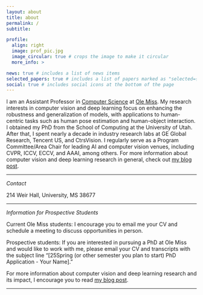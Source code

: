 ```yaml
---
layout: about
title: about
permalink: /
subtitle:

profile:
  align: right
  image: prof_pic.jpg
  image_circular: true # crops the image to make it circular
  more_info: >

news: true # includes a list of news items
selected_papers: true # includes a list of papers marked as "selected={true}"
social: true # includes social icons at the bottom of the page
---
```


I am an Assistant Professor in [Computer Science](https://cs.olemiss.edu/) at [Ole Miss](https://olemiss.edu/). My research interests in computer vision and deep learning focus on enhancing the robustness and generalization of models, with applications to human-centric tasks such as human pose estimation and human-object interaction. I obtained my PhD from the School of Computing at the University of Utah. After that, I spent nearly a decade in industry research labs at GE Global Research, Tencent US, and CtrsVision. I regularly serve as a Program Committee/Area Chair for leading AI and computer vision venues, including CVPR, ICCV, ECCV, and AAAI, among others. For more information about computer vision and deep learning research in general, check out [my blog post](/blog/2024/research-impact).

---

_Contact_

214 Weir Hall, University, MS 38677

---

_Information for Prospective Students_

Current Ole Miss students: I encourage you to email me your CV and schedule a meeting to discuss opportunities in person.

Prospective students: If you are interested in pursuing a PhD at Ole Miss and would like to work with me, please email your CV and transcripts with the subject line “[25Spring (or other semester you plan to start) PhD Application - Your Name].”

For more information about computer vision and deep learning research and its impact, I encourage you to read [my blog post](/blog/2024/research-impact).

---
